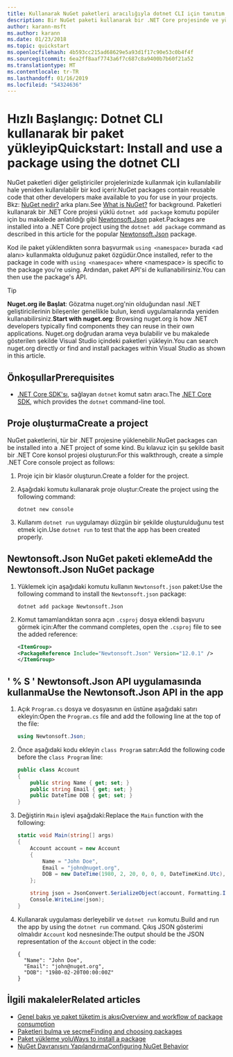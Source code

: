 ```yaml
---
title: Kullanarak NuGet paketleri aracılığıyla dotnet CLI için tanıtım Kılavuzu
description: Bir NuGet paketi kullanarak bir .NET Core projesinde ve yükleme işlemini bir gözden geçirme öğretici.
author: karann-msft
ms.author: karann
ms.date: 01/23/2018
ms.topic: quickstart
ms.openlocfilehash: 4b593cc215ad68629e5a93d1f17c90e53c0b4f4f
ms.sourcegitcommit: 6ea2ff8aaf7743a6f7c687c8a9400b7b60f21a52
ms.translationtype: MT
ms.contentlocale: tr-TR
ms.lasthandoff: 01/16/2019
ms.locfileid: "54324636"
---
```

# <a name="quickstart-install-and-use-a-package-using-the-dotnet-cli"></a><span data-ttu-id="131e2-103">Hızlı Başlangıç: Dotnet CLI kullanarak bir paket yükleyip</span><span class="sxs-lookup"><span data-stu-id="131e2-103">Quickstart: Install and use a package using the dotnet CLI</span></span>

<span data-ttu-id="131e2-104">NuGet paketleri diğer geliştiriciler projelerinizde kullanmak için kullanılabilir hale yeniden kullanılabilir bir kod içerir.</span><span class="sxs-lookup"><span data-stu-id="131e2-104">NuGet packages contain reusable code that other developers make available to you for use in your projects.</span></span> <span data-ttu-id="131e2-105">Bkz: [NuGet nedir?](../What-is-NuGet.md) arka planı.</span><span class="sxs-lookup"><span data-stu-id="131e2-105">See [What is NuGet?](../What-is-NuGet.md) for background.</span></span> <span data-ttu-id="131e2-106">Paketleri kullanarak bir .NET Core projesi yüklü `dotnet add package` komutu popüler için bu makalede anlatıldığı gibi [Newtonsoft.Json](https://www.nuget.org/packages/Newtonsoft.Json/) paket.</span><span class="sxs-lookup"><span data-stu-id="131e2-106">Packages are installed into a .NET Core project using the `dotnet add package` command as described in this article for the popular [Newtonsoft.Json](https://www.nuget.org/packages/Newtonsoft.Json/) package.</span></span>

<span data-ttu-id="131e2-107">Kod ile paket yüklendikten sonra başvurmak `using <namespace>` burada \<ad alanı\> kullanmakta olduğunuz paket özgüdür.</span><span class="sxs-lookup"><span data-stu-id="131e2-107">Once installed, refer to the package in code with `using <namespace>` where \<namespace\> is specific to the package you're using.</span></span> <span data-ttu-id="131e2-108">Ardından, paket API'si de kullanabilirsiniz.</span><span class="sxs-lookup"><span data-stu-id="131e2-108">You can then use the package's API.</span></span>

> [!Tip]
> <span data-ttu-id="131e2-109">**Nuget.org ile Başlat**: Gözatma nuget.org'nin olduğundan nasıl .NET geliştiricilerinin bileşenler genellikle bulun, kendi uygulamalarında yeniden kullanabilirsiniz.</span><span class="sxs-lookup"><span data-stu-id="131e2-109">**Start with nuget.org**: Browsing nuget.org is how .NET developers typically find components they can reuse in their own applications.</span></span> <span data-ttu-id="131e2-110">Nuget.org doğrudan arama veya bulabilir ve bu makalede gösterilen şekilde Visual Studio içindeki paketleri yükleyin.</span><span class="sxs-lookup"><span data-stu-id="131e2-110">You can search nuget.org directly or find and install packages within Visual Studio as shown in this article.</span></span>

## <a name="prerequisites"></a><span data-ttu-id="131e2-111">Önkoşullar</span><span class="sxs-lookup"><span data-stu-id="131e2-111">Prerequisites</span></span>

- <span data-ttu-id="131e2-112">[.NET Core SDK'sı](https://www.microsoft.com/net/download/), sağlayan `dotnet` komut satırı aracı.</span><span class="sxs-lookup"><span data-stu-id="131e2-112">The [.NET Core SDK](https://www.microsoft.com/net/download/), which provides the `dotnet` command-line tool.</span></span>

## <a name="create-a-project"></a><span data-ttu-id="131e2-113">Proje oluşturma</span><span class="sxs-lookup"><span data-stu-id="131e2-113">Create a project</span></span>

<span data-ttu-id="131e2-114">NuGet paketlerini, tür bir .NET projesine yüklenebilir.</span><span class="sxs-lookup"><span data-stu-id="131e2-114">NuGet packages can be installed into a .NET project of some kind.</span></span> <span data-ttu-id="131e2-115">Bu kılavuz için şu şekilde basit bir .NET Core konsol projesi oluşturun:</span><span class="sxs-lookup"><span data-stu-id="131e2-115">For this walkthrough, create a simple .NET Core console project as follows:</span></span>

1. <span data-ttu-id="131e2-116">Proje için bir klasör oluşturun.</span><span class="sxs-lookup"><span data-stu-id="131e2-116">Create a folder for the project.</span></span>

1. <span data-ttu-id="131e2-117">Aşağıdaki komutu kullanarak proje oluştur:</span><span class="sxs-lookup"><span data-stu-id="131e2-117">Create the project using the following command:</span></span>

    ```cli
    dotnet new console
    ```

1. <span data-ttu-id="131e2-118">Kullanım `dotnet run` uygulamayı düzgün bir şekilde oluşturulduğunu test etmek için.</span><span class="sxs-lookup"><span data-stu-id="131e2-118">Use `dotnet run` to test that the app has been created properly.</span></span>

## <a name="add-the-newtonsoftjson-nuget-package"></a><span data-ttu-id="131e2-119">Newtonsoft.Json NuGet paketi ekleme</span><span class="sxs-lookup"><span data-stu-id="131e2-119">Add the Newtonsoft.Json NuGet package</span></span>

1. <span data-ttu-id="131e2-120">Yüklemek için aşağıdaki komutu kullanın `Newtonsoft.json` paket:</span><span class="sxs-lookup"><span data-stu-id="131e2-120">Use the following command to install the `Newtonsoft.json` package:</span></span>

    ```cli
    dotnet add package Newtonsoft.Json
    ```

2. <span data-ttu-id="131e2-121">Komut tamamlandıktan sonra açın `.csproj` dosya eklendi başvuru görmek için:</span><span class="sxs-lookup"><span data-stu-id="131e2-121">After the command completes, open the `.csproj` file to see the added reference:</span></span>

    ```xml
   <ItemGroup>
    <PackageReference Include="Newtonsoft.Json" Version="12.0.1" />
   </ItemGroup>
    ```

## <a name="use-the-newtonsoftjson-api-in-the-app"></a><span data-ttu-id="131e2-122">' % S ' Newtonsoft.Json API uygulamasında kullanma</span><span class="sxs-lookup"><span data-stu-id="131e2-122">Use the Newtonsoft.Json API in the app</span></span>

1. <span data-ttu-id="131e2-123">Açık `Program.cs` dosya ve dosyasının en üstüne aşağıdaki satırı ekleyin:</span><span class="sxs-lookup"><span data-stu-id="131e2-123">Open the `Program.cs` file and add the following line at the top of the file:</span></span>

    ```cs
    using Newtonsoft.Json;
    ```

1. <span data-ttu-id="131e2-124">Önce aşağıdaki kodu ekleyin `class Program` satırı:</span><span class="sxs-lookup"><span data-stu-id="131e2-124">Add the following code before the `class Program` line:</span></span>

    ```cs
    public class Account
    {
        public string Name { get; set; }
        public string Email { get; set; }
        public DateTime DOB { get; set; }
    }
    ```

1. <span data-ttu-id="131e2-125">Değiştirin `Main` işlevi aşağıdaki:</span><span class="sxs-lookup"><span data-stu-id="131e2-125">Replace the `Main` function with the following:</span></span>

    ```cs
    static void Main(string[] args)
    {
        Account account = new Account
        {
            Name = "John Doe",
            Email = "john@nuget.org",
            DOB = new DateTime(1980, 2, 20, 0, 0, 0, DateTimeKind.Utc),
        };

        string json = JsonConvert.SerializeObject(account, Formatting.Indented);
        Console.WriteLine(json);
    }
    ```

1. <span data-ttu-id="131e2-126">Kullanarak uygulaması derleyebilir ve `dotnet run` komutu.</span><span class="sxs-lookup"><span data-stu-id="131e2-126">Build and run the app by using the `dotnet run` command.</span></span> <span data-ttu-id="131e2-127">Çıkış JSON gösterimi olmalıdır `Account` kod nesnesinde:</span><span class="sxs-lookup"><span data-stu-id="131e2-127">The output should be the JSON representation of the `Account` object in the code:</span></span>

    ```output
    {
      "Name": "John Doe",
      "Email": "john@nuget.org",
      "DOB": "1980-02-20T00:00:00Z"
    }
    ```

## <a name="related-articles"></a><span data-ttu-id="131e2-128">İlgili makaleler</span><span class="sxs-lookup"><span data-stu-id="131e2-128">Related articles</span></span>

- [<span data-ttu-id="131e2-129">Genel bakış ve paket tüketim iş akışı</span><span class="sxs-lookup"><span data-stu-id="131e2-129">Overview and workflow of package consumption</span></span>](../consume-packages/overview-and-workflow.md)
- [<span data-ttu-id="131e2-130">Paketleri bulma ve seçme</span><span class="sxs-lookup"><span data-stu-id="131e2-130">Finding and choosing packages</span></span>](../consume-packages/finding-and-choosing-packages.md)
- [<span data-ttu-id="131e2-131">Paket yükleme yolu</span><span class="sxs-lookup"><span data-stu-id="131e2-131">Ways to install a package</span></span>](../consume-packages/ways-to-install-a-package.md)
- [<span data-ttu-id="131e2-132">NuGet Davranışını Yapılandırma</span><span class="sxs-lookup"><span data-stu-id="131e2-132">Configuring NuGet Behavior</span></span>](../consume-packages/configuring-nuget-behavior.md)
